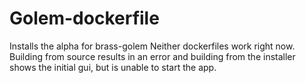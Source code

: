 # Golem-dockerfile
Installs the alpha for brass-golem
Neither dockerfiles work right now. Building from source results in an error and building from the installer shows the initial gui, but is unable to start the app.
